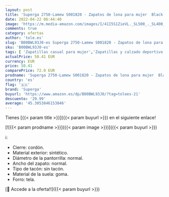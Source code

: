 ```yaml
---
layout: post
title: 'Superga 2750-Lamew S001820 - Zapatos de lona para mujer  Black 999  39'
date: 2022-04-22 06:44:40
image: 'https://m.media-amazon.com/images/I/41I5S1ZieVL._SL500_._SL400_.jpg'
comments: true
category: ofertas
author: 'tole.es'
slug: 'B00BWL93J0-es Superga 2750-Lamew S001820 - Zapatos de lona para mujer...'
sku: 'B00BWL93J0-es'
tags: [ 'Zapatillas casual para mujer','Zapatillas y calzado deportivo para mujer','Zapatos','Zapatos para mujer','Zapatos y complementos','superga','zapatos','🇪🇸', ]
actualPrice: 50.41 EUR
currency: EUR
price: 50.41
comparePrice: 72.0 EUR
prodname: 'Superga 2750-Lamew S001820 - Zapatos de lona para mujer  Black 999  39'
country: 'es'
flag: '🇪🇸'
brand: 'Superga'
buyurl: 'https://www.amazon.es/dp/B00BWL93J0/?tag=tolees-21'
descuento: '29.99'
average: '45.3053846153846'
---
```


Tienes [{{< param title >}}]({{< param buyurl >}}) en el siguiente enlace!

[![{{< param prodname >}}]({{< param image >}})]({{< param buyurl >}})

ℹ️:

- Cierre: cordón.
- Material exterior: sintético.
- Diámetro de la pantorrilla: normal.
- Ancho del zapato: normal.
- Tipo de tacón: sin tacón.
- Material de la suela: goma.
- Forro: tela.

[🛒 Accede a la oferta!!]({{< param buyurl >}})
